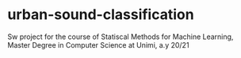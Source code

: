 # urban-sound-classification
Sw project for the course of Statiscal Methods for Machine Learning, Master Degree in Computer Science at Unimi, a.y 20/21 
